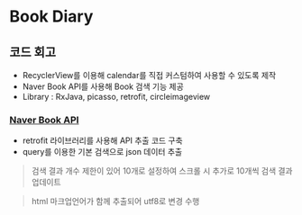 # Book Diary

## 코드 회고

- RecyclerView를 이용해 calendar를 직접 커스텀하여 사용할 수 있도록 제작
- Naver Book API를 사용해 Book 검색 기능 제공
- Library : RxJava, picasso, retrofit, circleimageview

### [Naver Book API](https://developers.naver.com/docs/search/book/)

- retrofit 라이브러리를 사용해 API 추출 코드 구축
- query를 이용한 기본 검색으로 json 데이터 추출

> 검색 결과 개수 제한이 있어 10개로 설정하여 스크롤 시 추가로 10개씩 검색 결과 업데이트

> html 마크업언어가 함께 추출되어 utf8로 변경 수행
